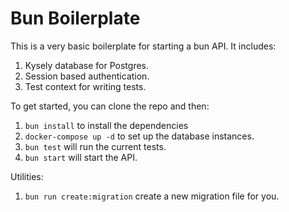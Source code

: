 # Bun Boilerplate

This is a very basic boilerplate for starting a bun API. It includes:
1. Kysely database for Postgres.
2. Session based authentication.
3. Test context for writing tests.

To get started, you can clone the repo and then:
1. `bun install` to install the dependencies
2. `docker-compose up -d` to set up the database instances.
3. `bun test` will run the current tests.
4. `bun start` will start the API.

Utilities:
1. `bun run create:migration` create a new migration file for you.